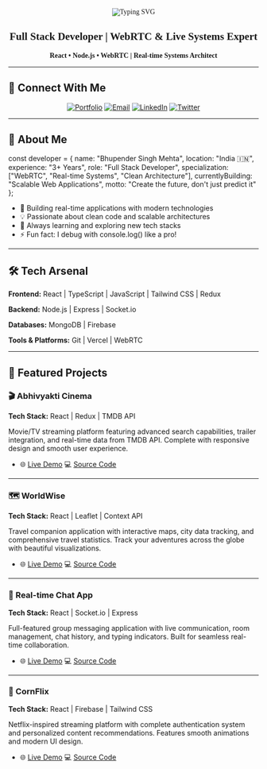 <div align="center" style="font-family: 'Pixelify Sans', cursive;">

<img src="https://readme-typing-svg.demolab.com?font=Pixelify+Sans&size=40&duration=3000&pause=1000&color=667EEA&center=true&vCenter=true&width=650&lines=Hi,+I'm+Bhupender+Singh+Mehta;Full+Stack+Developer;WebRTC+Specialist;Building+Real-time+Systems" alt="Typing SVG" />

## Full Stack Developer | WebRTC & Live Systems Expert

**React • Node.js • WebRTC | Real-time Systems Architect**

</div>

---

## 🔗 Connect With Me

<div align="center">

[![Portfolio](https://img.shields.io/badge/Portfolio-Visit%20Site-667EEA?style=for-the-badge&logo=netlify&logoColor=white)](https://bhupender-singh.netlify.app)
[![Email](https://img.shields.io/badge/Email-Contact%20Me-EA4335?style=for-the-badge&logo=gmail&logoColor=white)](mailto:b.mehtaa2021@gmail.com)
[![LinkedIn](https://img.shields.io/badge/LinkedIn-Connect-0A66C2?style=for-the-badge&logo=linkedin&logoColor=white)](https://www.linkedin.com/in/bhupender-mehta-661331226)
[![Twitter](https://img.shields.io/badge/Twitter-Follow-1DA1F2?style=for-the-badge&logo=twitter&logoColor=white)](https://x.com/Bhupender_Codes)

</div>

---

## 🎯 About Me

 
const developer = {
  name: "Bhupender Singh Mehta",
  location: "India 🇮🇳",
  experience: "3+ Years",
  role: "Full Stack Developer",
  specialization: ["WebRTC", "Real-time Systems", "Clean Architecture"],
  currentlyBuilding: "Scalable Web Applications",
  motto: "Create the future, don't just predict it"
};
 

- 🔭 Building real-time applications with modern technologies
- 💡 Passionate about clean code and scalable architectures
- 🌱 Always learning and exploring new tech stacks
- ⚡ Fun fact: I debug with console.log() like a pro!

---

## 🛠️ Tech Arsenal

**Frontend:** React | TypeScript | JavaScript | Tailwind CSS | Redux

**Backend:** Node.js | Express | Socket.io

**Databases:** MongoDB | Firebase

**Tools & Platforms:** Git | Vercel | WebRTC

---

## 🎨 Featured Projects

### 🎬 Abhivyakti Cinema
**Tech Stack:** React | Redux | TMDB API

Movie/TV streaming platform featuring advanced search capabilities, trailer integration, and real-time data from TMDB API. Complete with responsive design and smooth user experience.

- 🌐 [Live Demo](https://abhivyakti-cinema.vercel.app)   💻 [Source Code](https://github.com/bhupender2/Abhivyakti-Cinema)

---

### 🗺️ WorldWise
**Tech Stack:** React | Leaflet | Context API

Travel companion application with interactive maps, city data tracking, and comprehensive travel statistics. Track your adventures across the globe with beautiful visualizations.

- 🌐 [Live Demo](https://world-wise-teal-seven.vercel.app) 💻 [Source Code](https://github.com/bhupender2/WorldWise)
  

---

### 💬 Real-time Chat App
**Tech Stack:** React | Socket.io | Express

Full-featured group messaging application with live communication, room management, chat history, and typing indicators. Built for seamless real-time collaboration.

- 🌐 [Live Demo](https://chat-app-five-teal.vercel.app)  💻 [Source Code](https://github.com/bhupender2/chat-app)

---

### 🎥 CornFlix
**Tech Stack:** React | Firebase | Tailwind CSS

Netflix-inspired streaming platform with complete authentication system and personalized content recommendations. Features smooth animations and modern UI design.

- 🌐 [Live Demo](https://corn-flix.vercel.app)  💻 [Source Code](https://github.com/bhupender2/CornFlix)

 
